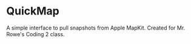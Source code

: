 # QuickMap
A simple interface to pull snapshots from Apple MapKit.
Created for Mr. Rowe's Coding 2 class.
